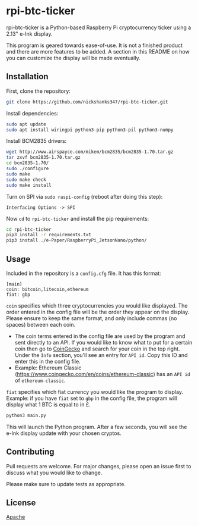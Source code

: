 # rpi-btc-ticker

rpi-btc-ticker is a Python-based Raspberry Pi cryptocurrency ticker using a 2.13" e-Ink display. 

This program is geared towards ease-of-use. It is not a finished product and there are more features to be added. A section in this README on how you can customize the display will be made eventually.

## Installation

First, clone the repository:
```bash
git clone https://github.com/nickshanks347/rpi-btc-ticker.git
```

Install dependencies:
```bash
sudo apt update
sudo apt install wiringpi python3-pip python3-pil python3-numpy
```

Install BCM2835 drivers:
```bash
wget http://www.airspayce.com/mikem/bcm2835/bcm2835-1.70.tar.gz
tar zxvf bcm2835-1.70.tar.gz
cd bcm2835-1.70/
sudo ./configure
sudo make
sudo make check
sudo make install
```

Turn on SPI via `sudo raspi-config` (reboot after doing this step):
```
Interfacing Options -> SPI
```

Now `cd` to `rpi-btc-ticker` and install the pip requirements:
```bash
cd rpi-btc-ticker
pip3 install -r requirements.txt
pip3 install ./e-Paper/RaspberryPi_JetsonNano/python/
```

## Usage


Included in the repository is a `config.cfg` file. It has this format:
```
[main]
coin: bitcoin,litecoin,ethereum
fiat: gbp
```
`coin` specifies which three cryptocurrencies you would like displayed. The order entered in the config file will be the order they appear on the display. Please ensure to keep the same format, and only include commas (no spaces) between each coin.

-   The coin terms entered in the config file are used by the program and sent directly to an API. If you would like to know what to put for a certain coin then go to [CoinGecko](https://coingecko.com) and search for your coin in the top right. Under the `Info` section, you'll see an entry for `API id`. Copy this ID and enter this in the config file. 
-   Example: Ethereum Classic (https://www.coingecko.com/en/coins/ethereum-classic) has an `API id` of `ethereum-classic`.

`fiat` specifies which fiat currency you would like the program to display. Example: if you have `fiat` set to `gbp` in the config file, the program will display what 1 BTC is equal to in £.

```bash
python3 main.py
```

This will launch the Python program. After a few seconds, you will see the e-Ink display update with your chosen cryptos.

## Contributing
Pull requests are welcome. For major changes, please open an issue first to discuss what you would like to change.

Please make sure to update tests as appropriate.

## License
[Apache](http://www.apache.org/licenses/LICENSE-2.0)
